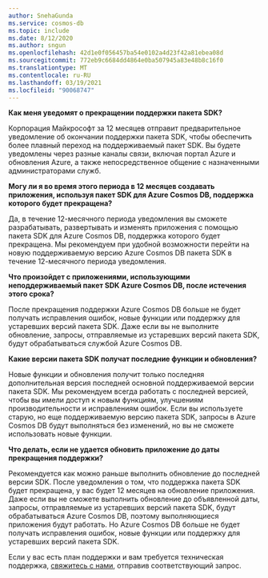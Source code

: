 ```yaml
---
author: SnehaGunda
ms.service: cosmos-db
ms.topic: include
ms.date: 8/12/2020
ms.author: sngun
ms.openlocfilehash: 42d1e0f056457ba54e0102a4d23f42a81ebea08d
ms.sourcegitcommit: 772eb9c6684dd4864e0ba507945a83e48b8c16f0
ms.translationtype: MT
ms.contentlocale: ru-RU
ms.lasthandoff: 03/19/2021
ms.locfileid: "90068747"
---
```

**Как меня уведомят о прекращении поддержки пакета SDK?**

Корпорация Майкрософт за 12 месяцев отправит предварительное уведомление об окончании поддержки пакета SDK, чтобы обеспечить более плавный переход на поддерживаемый пакет SDK. Вы будете уведомлены через разные каналы связи, включая портал Azure и обновления Azure, а также непосредственное общение с назначенными администраторами служб.

**Могу ли я во время этого периода в 12 месяцев создавать приложения, используя пакет SDK для Azure Cosmos DB, поддержка которого будет прекращена?** 

Да, в течение 12-месячного периода уведомления вы сможете разрабатывать, развертывать и изменять приложения с помощью пакета SDK для Azure Cosmos DB, поддержка которого будет прекращена. Мы рекомендуем при удобной возможности перейти на новую поддерживаемую версию Azure Cosmos DB пакета SDK в течение 12-месячного периода уведомления. 

**Что произойдет с приложениями, использующими неподдерживаемый пакет SDK Azure Cosmos DB, после истечения этого срока?** 

После прекращения поддержки Azure Cosmos DB больше не будет получать исправления ошибок, новые функции или поддержку для устаревших версий пакета SDK. Даже если вы не выполните обновление, запросы, отправляемые из устаревших версий пакета SDK, будут обрабатываться службой Azure Cosmos DB. 

**Какие версии пакета SDK получат последние функции и обновления?**

Новые функции и обновления получит только последняя дополнительная версия последней основной поддерживаемой версии пакета SDK. Мы рекомендуем всегда работать с последней версией, чтобы вы имели доступ к новым функциям, улучшениям производительности и исправлениям ошибок. Если вы используете старую, но еще поддерживаемую версию пакета SDK, запросы в Azure Cosmos DB будут выполняться без изменений, но вы не сможете использовать новые функции.  

**Что делать, если не удается обновить приложение до даты прекращения поддержки?**

Рекомендуется как можно раньше выполнить обновление до последней версии SDK. После уведомления о том, что поддержка пакета SDK будет прекращена, у вас будет 12 месяцев на обновление приложения. Даже если вы не сможете выполнить обновление до объявленной даты, запросы, отправляемые из устаревших версий пакета SDK, будут обрабатываться Azure Cosmos DB, поэтому выполняющиеся приложения будут работать. Но Azure Cosmos DB больше не будет получать исправления ошибок, новые функции или поддержку для устаревших версий пакета SDK. 

Если у вас есть план поддержки и вам требуется техническая поддержка, [свяжитесь с нами](https://portal.azure.com/#blade/Microsoft_Azure_Support/HelpAndSupportBlade/overview), отправив соответствующий запрос.
    


